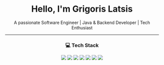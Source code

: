 <div align="center">

<div align="center">
  <h1>Hello, I'm Grigoris Latsis</h1>
  <p>A passionate Software Engineer | Java & Backend Developer | Tech Enthusiast</p>
</div>

---

<div align="center">
  <h3>💻 Tech Stack</h3>
</div>

<p align="center">
  <img src="https://img.shields.io/badge/Java-ED8B00?style=for-the-badge&logo=java&logoColor=white"/>
  <img src="https://img.shields.io/badge/Spring_Boot-6DB33F?style=for-the-badge&logo=spring-boot&logoColor=white"/>
  <img src="https://img.shields.io/badge/PostgreSQL-316192?style=for-the-badge&logo=postgresql&logoColor=white"/>
  <img src="https://img.shields.io/badge/React-20232A?style=for-the-badge&logo=react&logoColor=61DAFB"/>
  <img src="https://img.shields.io/badge/Docker-2496ED?style=for-the-badge&logo=docker&logoColor=white"/>
  <img src="https://img.shields.io/badge/Git-F05032?style=for-the-badge&logo=git&logoColor=white"/>
  <img src="https://img.shields.io/badge/JavaScript-F7DF1E?style=for-the-badge&logo=javascript&logoColor=black"/>
</p>

<!-- 
[![Top Langs](https://github-readme-stats-git-masterrstaa-rickstaa.vercel.app/api/top-langs/?username=g11latsis)](https://github.com/anuraghazra/github-readme-stats)


[![GitHub Streak](https://streak-stats.demolab.com?user=g11latsis&theme=dark)](https://git.io/streak-stats) 
-->

<!-- 
<div align="center">
| <a href="https://github.com/g11latsis"><img align="center" src="https://github-readme-stats.vercel.app/api?username=g11latsis&theme=github_dark&hide=contribs,issues&show_icons=true&hide_border=true" alt="Grigoris github stats" /></a> | <a href="https://github.com/g11latsis"><img align="center" src="https://github-readme-stats.vercel.app/api/top-langs/?username=g11latsis&theme=github_dark&layout=compact&hide_border=true" /></a> | 
</div>
-->

<!--
<div align="center">
<h1>Socials</h1>
</div>

<div align="center">
<a href="https://www.linkedin.com/in/grigoris-latsis/" target="_blank"> 
    Linkedin
</a>
</div>
-->

</div>
